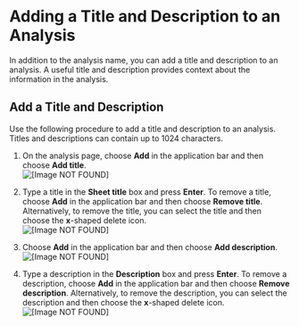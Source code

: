 # Adding a Title and Description to an Analysis<a name="adding-a-title-and-description"></a>

In addition to the analysis name, you can add a title and description to an analysis\. A useful title and description provides context about the information in the analysis\.

## Add a Title and Description<a name="add-a-title-and-description"></a>

Use the following procedure to add a title and description to an analysis\. Titles and descriptions can contain up to 1024 characters\. 

1. On the analysis page, choose **Add** in the application bar and then choose **Add title**\.  
![\[Image NOT FOUND\]](http://docs.aws.amazon.com/quicksight/latest/user/images/add-title.png)

1. Type a title in the **Sheet title** box and press **Enter**\. To remove a title, choose **Add** in the application bar and then choose **Remove title**\. Alternatively, to remove the title, you can select the title and then choose the **x**\-shaped delete icon\.  
![\[Image NOT FOUND\]](http://docs.aws.amazon.com/quicksight/latest/user/images/sheet-title.png)

1. Choose **Add** in the application bar and then choose **Add description**\.  
![\[Image NOT FOUND\]](http://docs.aws.amazon.com/quicksight/latest/user/images/add-description.png)

1. Type a description in the **Description** box and press **Enter**\. To remove a description, choose **Add** in the application bar and then choose **Remove description**\. Alternatively, to remove the description, you can select the description and then choose the **x**\-shaped delete icon\.  
![\[Image NOT FOUND\]](http://docs.aws.amazon.com/quicksight/latest/user/images/sheet-description.png)